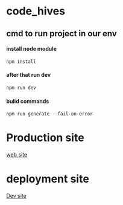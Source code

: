 # code_hives

## cmd to run project in our env
#### install node module 

```
npm install
```
#### after that run dev 

```
npm run dev 
```

#### bulid commands 

```
npm run generate --fail-on-error
```

# Production site
[web site ](https://codehives.gecpatan.ac.in/)

# deployment site 
[Dev site](https://codehives.vercel.app/)
